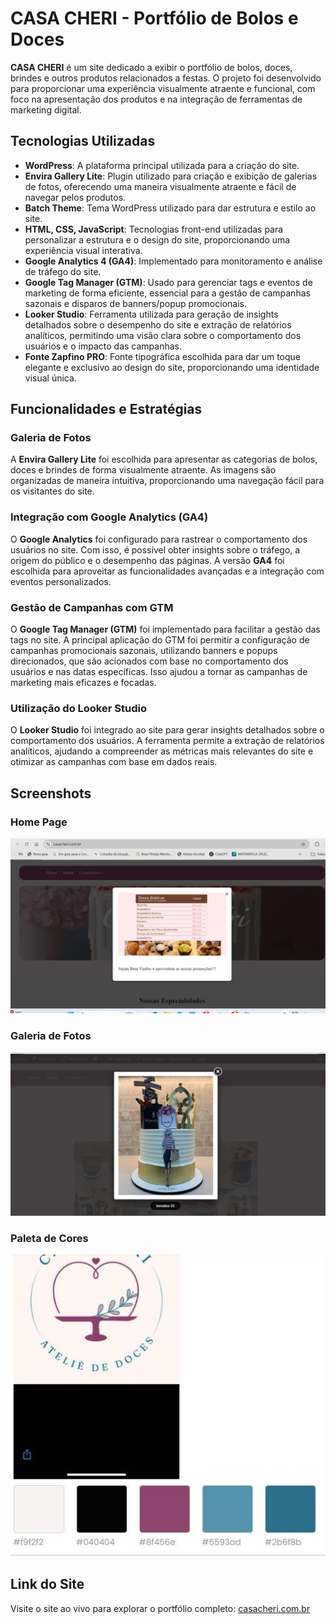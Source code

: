 # CASA CHERI - Portfólio de Bolos e Doces

**CASA CHERI** é um site dedicado a exibir o portfólio de bolos, doces, brindes e outros produtos relacionados a festas. O projeto foi desenvolvido para proporcionar uma experiência visualmente atraente e funcional, com foco na apresentação dos produtos e na integração de ferramentas de marketing digital.

## Tecnologias Utilizadas

- **WordPress**: A plataforma principal utilizada para a criação do site.
- **Envira Gallery Lite**: Plugin utilizado para criação e exibição de galerias de fotos, oferecendo uma maneira visualmente atraente e fácil de navegar pelos produtos.
- **Batch Theme**: Tema WordPress utilizado para dar estrutura e estilo ao site.
- **HTML, CSS, JavaScript**: Tecnologias front-end utilizadas para personalizar a estrutura e o design do site, proporcionando uma experiência visual interativa.
- **Google Analytics 4 (GA4)**: Implementado para monitoramento e análise de tráfego do site.
- **Google Tag Manager (GTM)**: Usado para gerenciar tags e eventos de marketing de forma eficiente, essencial para a gestão de campanhas sazonais e disparos de banners/popup promocionais.
- **Looker Studio**: Ferramenta utilizada para geração de insights detalhados sobre o desempenho do site e extração de relatórios analíticos, permitindo uma visão clara sobre o comportamento dos usuários e o impacto das campanhas.
- **Fonte Zapfino PRO**: Fonte tipográfica escolhida para dar um toque elegante e exclusivo ao design do site, proporcionando uma identidade visual única.

## Funcionalidades e Estratégias

### Galeria de Fotos
A **Envira Gallery Lite** foi escolhida para apresentar as categorias de bolos, doces e brindes de forma visualmente atraente. As imagens são organizadas de maneira intuitiva, proporcionando uma navegação fácil para os visitantes do site.

### Integração com Google Analytics (GA4)
O **Google Analytics** foi configurado para rastrear o comportamento dos usuários no site. Com isso, é possível obter insights sobre o tráfego, a origem do público e o desempenho das páginas. A versão **GA4** foi escolhida para aproveitar as funcionalidades avançadas e a integração com eventos personalizados.

### Gestão de Campanhas com GTM
O **Google Tag Manager (GTM)** foi implementado para facilitar a gestão das tags no site. A principal aplicação do GTM foi permitir a configuração de campanhas promocionais sazonais, utilizando banners e popups direcionados, que são acionados com base no comportamento dos usuários e nas datas específicas. Isso ajudou a tornar as campanhas de marketing mais eficazes e focadas.

### Utilização do Looker Studio
O **Looker Studio** foi integrado ao site para gerar insights detalhados sobre o comportamento dos usuários. A ferramenta permite a extração de relatórios analíticos, ajudando a compreender as métricas mais relevantes do site e otimizar as campanhas com base em dados reais.

## Screenshots

### Home Page
![Home Page](https://raw.githubusercontent.com/josebrandao/casacheri/main/casacheri%20-%20home.png)

### Galeria de Fotos
![Galeria de Fotos](https://github.com/josebrandao/casacheri/blob/main/casacheri%20-%20galeria.png)

### Paleta de Cores
![Paleta de Cores](https://github.com/josebrandao/casacheri/blob/main/casacheri%20-%20paleta%20de%20cores.jpeg)

## Link do Site
Visite o site ao vivo para explorar o portfólio completo: [casacheri.com.br](https://casacheri.com.br)



